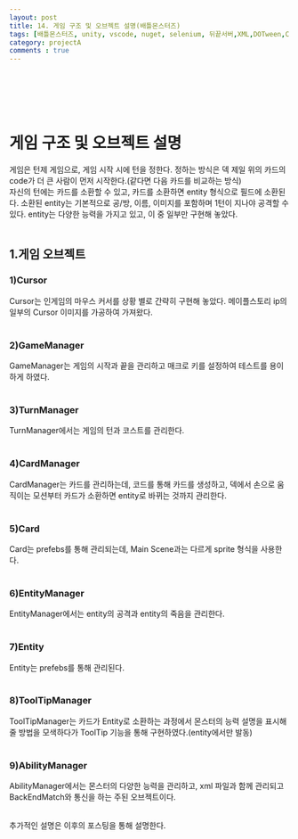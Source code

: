 ```yaml
---
layout: post
title: 14. 게임 구조 및 오브젝트 설명(배틀몬스터즈)
tags: [배틀몬스터즈, unity, vscode, nuget, selenium, 뒤끝서버,XML,DOTween,Corutine]
category: projectA
comments : true
---
```

<br>
<br>
<br>
<br>

# 게임 구조 및 오브젝트 설명
게임은 턴제 게임으로, 게임 시작 시에 턴을 정한다. 정하는 방식은 덱 제일 위의 카드의 code가 더 큰 사람이 먼저 시작한다.(같다면 다음 카드를 비교하는 방식)<br>
자신의 턴에는 카드를 소환할 수 있고, 카드를 소환하면 entity 형식으로 필드에 소환된다. 소환된 entity는 기본적으로 공/방, 이름, 이미지를 포함하며 1턴이 지나야 공격할 수 있다.
entity는 다양한 능력을 가지고 있고, 이 중 일부만 구현해 놓았다. <br><br>

## 1.게임 오브젝트 
### 1)Cursor
Cursor는 인게임의 마우스 커서를 상황 별로 간략히 구현해 놓았다. 메이플스토리 ip의 일부의 Cursor 이미지를 가공하여 가져왔다.<br><br>
### 2)GameManager
GameManager는 게임의 시작과 끝을 관리하고 매크로 키를 설정하여 테스트를 용이하게 하였다.<br><br>
### 3)TurnManager
TurnManager에서는 게임의 턴과 코스트를 관리한다. <br><br>
### 4)CardManager
CardManager는 카드를 관리하는데, 코드를 통해 카드를 생성하고, 덱에서 손으로 움직이는 모션부터 카드가 소환하면 entity로 바뀌는 것까지 관리한다.<br><br>
### 5)Card
Card는 prefebs를 통해 관리되는데, Main Scene과는 다르게 sprite 형식을 사용한다. <br><br>
### 6)EntityManager
EntityManager에서는 entity의 공격과 entity의 죽음을 관리한다. <br><br>
### 7)Entity
Entity는 prefebs를 통해 관리된다.<br><br>
### 8)ToolTipManager
ToolTipManager는 카드가 Entity로 소환하는 과정에서 몬스터의 능력 설명을 표시해 줄 방법을 모색하다가 ToolTip 기능을 통해 구현하였다.(entity에서만 발동)<br><br>
### 9)AbilityManager
AbilityManager에서는 몬스터의 다양한 능력을 관리하고, xml 파일과 함께 관리되고 BackEndMatch와 통신을 하는 주된 오브젝트이다. <br><br>

추가적인 설명은 이후의 포스팅을 통해 설명한다.